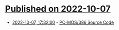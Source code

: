 # [Published on 2022-10-07](index.md)

* [2022-10-07, 17:32:00](https://soylentnews.org/article.pl?sid=22/10/06/1752230&from=rss) - [PC-MOS/386 Source Code](https://soylentnews.org/article.pl?sid=22/10/06/1752230&from=rss)
